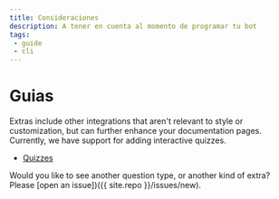 ```yaml
---
title: Consideraciones
description: A tener en cuenta al momento de programar tu bot
tags:
 - guide
 - cli
---
```


# Guias

Extras include other integrations that aren't relevant to style or customization,
but can further enhance your documentation pages. Currently, we have support
for adding interactive quizzes.

 - [Quizzes](example-quiz)


Would you like to see another question type, or another kind of extra? Please
[open an issue])({{ site.repo }}/issues/new).
